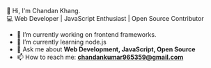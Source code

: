👋 Hi, I'm Chandan Khang.  
💻 Web Developer | JavaScript Enthusiast | Open Source Contributor

- 🔭 I’m currently working on frontend frameworks.
- 🌱 I’m currently learning node.js
- 💬 Ask me about **Web Development, JavaScript, Open Source**
- 📫 How to reach me: **chandankumar965359@gmail.com**

